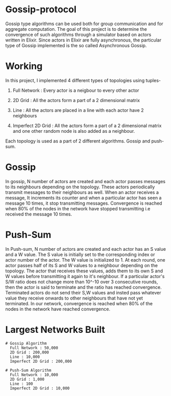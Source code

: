 # Gossip-protocol
Gossip type algorithms can be used both for group communication and for aggregate computation. The goal of this project is to determine the convergence of such algorithms through a simulator based on actors written in Elixir. Since actors in Elixir are fully asynchronous, the particular type of Gossip implemented is the so called Asynchronous Gossip.
# Working
In this project, I implemented 4 different types of topologies using tuples-

1. Full Network : Every actor is a neigbour to every other actor

2. 2D Grid : All the actors form a part of a 2 dimensional matrix

3. Line : All the actors are placed in a line with each actor have 2 neighbours

4. Imperfect 2D Grid : All the actors form a part of a 2 dimensional matrix and one other random node is also added as a neighbour.

Each topology is used as a part of 2 different algorithms. Gossip and push-sum.

# Gossip

In gossip, N number of actors are created and each actor passes messages to its neighbours depending on the topology. These actors periodically transmit messages to their neighbours as well. When an actor receives a message, It increments its counter and when a particular actor has seen a message 10 times, it stop transmitting messages. Convergence is reached when 80% of the nodes in the network have stopped transmitting i.e received the message 10 times.

# Push-Sum

In Push-sum, N number of actors are created and each actor has an S value and a W value. The S value is initially set to the corresponding index or actor number of the actor. The W value is initialized to 1. At each round, one actor passes half of its S and W values to a neighbour depending on the topology. The actor that receives these values, adds them to its own S and W values before transmitting it again to it's neighbour. If a particular actor's S/W ratio does not change more than 10^-10 over 3 consecutive rounds, then the actor is said to terminate and the ratio has reached convergence. Terminated actors do not send their S,W values and insted pass whatever value they receive onwards to other neighbours that have not yet terminated. In our network, convergence is reached when 80% of the nodes in the network have reached convergence.

# Largest Networks Built
    # Gossip Algorithm
      Full Network : 50,000 
      2D Grid : 200,000 
      Line : 10,000 
      Imperfect 2D Grid : 200,000

    # Push-Sum Algorithm 
      Full Network : 10,000 
      2D Grid : 1,000 
      Line : 100 
      Imperfect 2D Grid : 10,000
      

